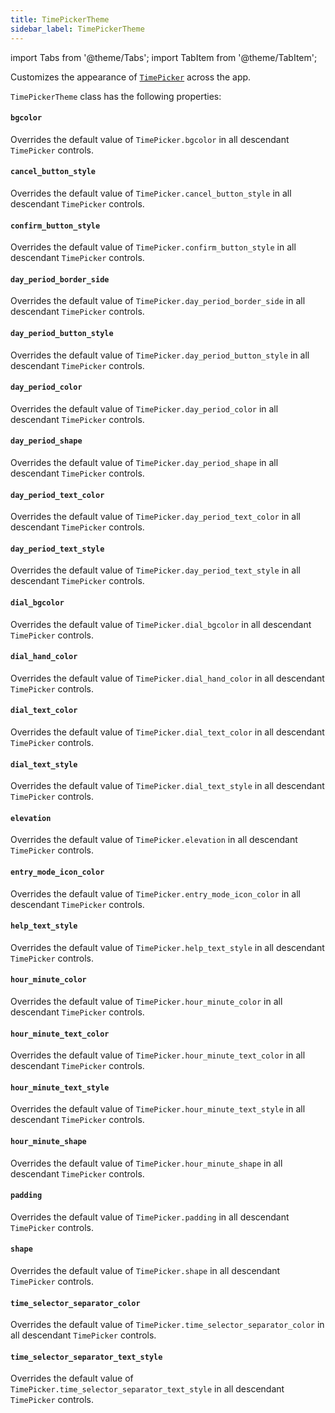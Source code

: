 ```yaml
---
title: TimePickerTheme
sidebar_label: TimePickerTheme
---
```

import Tabs from '@theme/Tabs';
import TabItem from '@theme/TabItem';

Customizes the appearance of [`TimePicker`](/docs/controls/timepicker) across the app.

`TimePickerTheme` class has the following properties:

#### `bgcolor`

Overrides the default value of `TimePicker.bgcolor` in all descendant `TimePicker` controls.

#### `cancel_button_style`

Overrides the default value of `TimePicker.cancel_button_style` in all descendant `TimePicker` controls.

#### `confirm_button_style`

Overrides the default value of `TimePicker.confirm_button_style` in all descendant `TimePicker` controls.

#### `day_period_border_side`

Overrides the default value of `TimePicker.day_period_border_side` in all descendant `TimePicker` controls.

#### `day_period_button_style`

Overrides the default value of `TimePicker.day_period_button_style` in all descendant `TimePicker` controls.

#### `day_period_color`

Overrides the default value of `TimePicker.day_period_color` in all descendant `TimePicker` controls.

#### `day_period_shape`

Overrides the default value of `TimePicker.day_period_shape` in all descendant `TimePicker` controls.

#### `day_period_text_color`

Overrides the default value of `TimePicker.day_period_text_color` in all descendant `TimePicker` controls.

#### `day_period_text_style`

Overrides the default value of `TimePicker.day_period_text_style` in all descendant `TimePicker` controls.

#### `dial_bgcolor`

Overrides the default value of `TimePicker.dial_bgcolor` in all descendant `TimePicker` controls.

#### `dial_hand_color`

Overrides the default value of `TimePicker.dial_hand_color` in all descendant `TimePicker` controls.

#### `dial_text_color`

Overrides the default value of `TimePicker.dial_text_color` in all descendant `TimePicker` controls.

#### `dial_text_style`

Overrides the default value of `TimePicker.dial_text_style` in all descendant `TimePicker` controls.

#### `elevation`

Overrides the default value of `TimePicker.elevation` in all descendant `TimePicker` controls.

#### `entry_mode_icon_color`

Overrides the default value of `TimePicker.entry_mode_icon_color` in all descendant `TimePicker` controls.

#### `help_text_style`

Overrides the default value of `TimePicker.help_text_style` in all descendant `TimePicker` controls.

#### `hour_minute_color`

Overrides the default value of `TimePicker.hour_minute_color` in all descendant `TimePicker` controls.

#### `hour_minute_text_color`

Overrides the default value of `TimePicker.hour_minute_text_color` in all descendant `TimePicker` controls.

#### `hour_minute_text_style`

Overrides the default value of `TimePicker.hour_minute_text_style` in all descendant `TimePicker` controls.

#### `hour_minute_shape`

Overrides the default value of `TimePicker.hour_minute_shape` in all descendant `TimePicker` controls.

#### `padding`

Overrides the default value of `TimePicker.padding` in all descendant `TimePicker` controls.

#### `shape`

Overrides the default value of `TimePicker.shape` in all descendant `TimePicker` controls.

#### `time_selector_separator_color`

Overrides the default value of `TimePicker.time_selector_separator_color` in all descendant `TimePicker` controls.

#### `time_selector_separator_text_style`

Overrides the default value of `TimePicker.time_selector_separator_text_style` in all descendant `TimePicker` controls.




